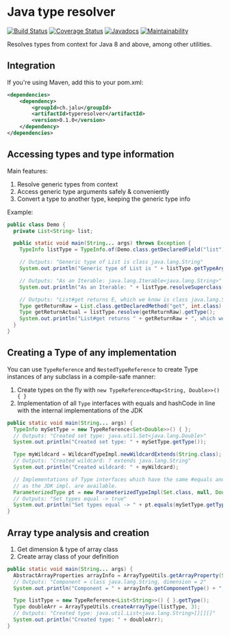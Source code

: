 # Java type resolver
[![Build Status](https://github.com/ljacqu/JavaTypeResolver/actions/workflows/maven_build.yml/badge.svg)](https://github.com/ljacqu/JavaTypeResolver/actions?query=branch%3Amaster)
[![Coverage Status](https://coveralls.io/repos/github/ljacqu/JavaTypeResolver/badge.svg?branch=master)](https://coveralls.io/github/ljacqu/JavaTypeResolver?branch=master)
[![Javadocs](https://www.javadoc.io/badge/ch.jalu/typeresolver.svg)](https://www.javadoc.io/doc/ch.jalu/typeresolver)
[![Maintainability](https://api.codeclimate.com/v1/badges/a19c4b3ca6ea5ed5d083/maintainability)](https://codeclimate.com/github/ljacqu/JavaTypeResolver/maintainability)

Resolves types from context for Java 8 and above, among other utilities.

## Integration
If you're using Maven, add this to your pom.xml:
```xml
<dependencies>
    <dependency>
        <groupId>ch.jalu</groupId>
        <artifactId>typeresolver</artifactId>
        <version>0.1.0</version>
    </dependency>
</dependencies>
```

## Accessing types and type information

Main features:

1. Resolve generic types from context
1. Access generic type arguments safely & conveniently
1. Convert a type to another type, keeping the generic type info

Example:
```java
public class Demo {
  private List<String> list;

  public static void main(String... args) throws Exception {
    TypeInfo listType = TypeInfo.of(Demo.class.getDeclaredField("list"));

    // Outputs: "Generic type of List is class java.lang.String"
    System.out.println("Generic type of List is " + listType.getTypeArgumentAsClass(0));

    // Outputs: "As an Iterable: java.lang.Iterable<java.lang.String>"
    System.out.println("As an Iterable: " + listType.resolveSuperclass(Iterable.class).getType());

    // Outputs: "List#get returns E, which we know is class java.lang.String"
    Type getReturnRaw = List.class.getDeclaredMethod("get", int.class).getGenericReturnType();
    Type getReturnActual = listType.resolve(getReturnRaw).getType();
    System.out.println("List#get returns " + getReturnRaw + ", which we know is " + getReturnActual);
  }
}
```

## Creating a Type of any implementation

You can use `TypeReference` and `NestedTypeReference` to create
Type instances of any subclass in a compile-safe manner:

1. Create types on the fly with `new TypeReference<Map<String, Double>>() { }`
1. Implementation of all `Type` interfaces with equals and hashCode in line with the internal implementations of the JDK

```java
public static void main(String... args) {
  TypeInfo mySetType = new TypeReference<Set<Double>>() { };
  // Outputs: "Created set type: java.util.Set<java.lang.Double>"
  System.out.println("Created set type: " + mySetType.getType());

  Type myWildcard = WildcardTypeImpl.newWildcardExtends(String.class);
  // Outputs: "Created wildcard: ? extends java.lang.String"
  System.out.println("Created wildcard: " + myWildcard);

  // Implementations of Type interfaces which have the same #equals and #hashCode
  // as the JDK impl. are available.
  ParameterizedType pt = new ParameterizedTypeImpl(Set.class, null, Double.class);
  // Outputs: "Set types equal -> true"
  System.out.println("Set types equal -> " + pt.equals(mySetType.getType()));
}
```

## Array type analysis and creation

1. Get dimension & type of array class
1. Create array class of your definition

```java
public static void main(String... args) {
  AbstractArrayProperties arrayInfo = ArrayTypeUtils.getArrayProperty(String[][].class);
  // Outputs: "Component = class java.lang.String, dimension = 2"
  System.out.println("Component = " + arrayInfo.getComponentType() + ", dimension = " + arrayInfo.getDimension());

  Type listType = new TypeReference<List<String>>() { }.getType();
  Type doubleArr = ArrayTypeUtils.createArrayType(listType, 3);
  // Outputs: "Created type: java.util.List<java.lang.String>[][][]"
  System.out.println("Created type: " + doubleArr);
}
```
